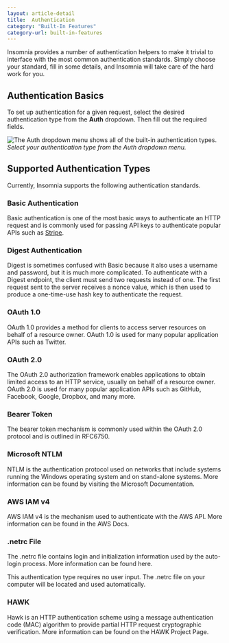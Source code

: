 ```yaml
---
layout: article-detail
title:  Authentication
category: "Built-In Features"
category-url: built-in-features
---
```


Insomnia provides a number of authentication helpers to make it trivial to interface with the most common authentication standards. Simply choose your standard, fill in some details, and Insomnia will take care of the hard work for you.

## Authentication Basics

To set up authentication for a given request, select the desired authentication type from the **Auth** dropdown. Then fill out the required fields.

![The Auth dropdown menu shows all of the built-in authentication types.](/assets/images/authentication-menu.png)
_Select your authentication type from the Auth dropdown menu._ 

## Supported Authentication Types
Currently, Insomnia supports the following authentication standards.

### Basic Authentication
Basic authentication is one of the most basic ways to authenticate an HTTP request and is commonly used for passing API keys to authenticate popular APIs such as [Stripe](https://stripe.com/docs/api/authentication).

### Digest Authentication
Digest is sometimes confused with Basic because it also uses a username and password, but it is much more complicated. To authenticate with a Digest endpoint, the client must send two requests instead of one. The first request sent to the server receives a nonce value, which is then used to produce a one-time-use hash key to authenticate the request.

### OAuth 1.0
OAuth 1.0 provides a method for clients to access server resources on behalf of a resource owner. OAuth 1.0 is used for many popular application APIs such as Twitter.

### OAuth 2.0
The OAuth 2.0 authorization framework enables applications to obtain limited access to an HTTP service, usually on behalf of a resource owner. OAuth 2.0 is used for many popular application APIs such as GitHub, Facebook, Google, Dropbox, and many more.

### Bearer Token
The bearer token mechanism is commonly used within the OAuth 2.0 protocol and is outlined in RFC6750.

### Microsoft NTLM
NTLM is the authentication protocol used on networks that include systems running the Windows operating system and on stand-alone systems. More information can be found by visiting the Microsoft Documentation.

### AWS IAM v4
AWS IAM v4 is the mechanism used to authenticate with the AWS API. More information can be found in the AWS Docs.

### .netrc File
The .netrc file contains login and initialization information used by the auto-login process. More information can be found here.

This authentication type requires no user input. The .netrc file on your computer will be located and used automatically.

### HAWK
Hawk is an HTTP authentication scheme using a message authentication code (MAC) algorithm to provide partial HTTP request cryptographic verification. More information can be found on the HAWK Project Page.
